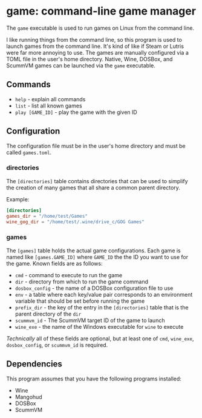 # game: command-line game manager

The `game` executable is used to run games on Linux from the command line.

I like running things from the command line, so this program is used to launch
games from the command line. It's kind of like if Steam or Lutris were far more
annoying to use. The games are manually configured via a TOML file in the
user's home directory. Native, Wine, DOSBox, and ScummVM games can be launched
via the `game` executable.

## Commands

* `help` - explain all commands
* `list` - list all known games
* `play [GAME_ID]` - play the game with the given ID

## Configuration

The configuration file must be in the user's home directory and must be called
`games.toml`. 

### directories

The `[directories]` table contains directories that can be used to simplify
the creation of many games that all share a common parent directory.

Example:

```toml
[directories]
games_dir = "/home/test/Games"
wine_gog_dir = "/home/test/.wine/drive_c/GOG Games"
```

### games

The `[games]` table holds the actual game configurations. Each game is named
like `[games.GAME_ID]` where `GAME_ID` the the ID you want to use for the game.
Known fields are as follows:

* `cmd` - command to execute to run the game
* `dir` - directory from which to run the game command
* `dosbox_config` - the name of a DOSBox configuration file to use
* `env` - a table where each key/value pair corresponds to an environment
variable that should be set before running the game
* `prefix_dir` - the key of the entry in the `[directories]` table that is the
parent directory of the `dir`
* `scummvm_id` - The ScummVM target ID of the game to launch
* `wine_exe` - the name of the Windows executable for `wine` to execute

_Technically_ all of these fields are optional, but at least one of `cmd`,
`wine_exe`, `dosbox_config`, or `scummvm_id` is required.

## Dependencies

This program assumes that you have the following programs installed:

* Wine
* Mangohud
* DOSBox
* ScummVM

